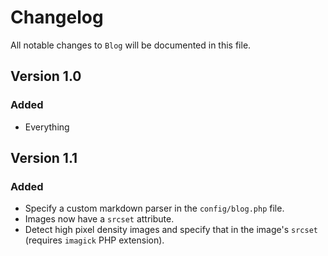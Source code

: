 # Changelog

All notable changes to `Blog` will be documented in this file.

## Version 1.0

### Added
- Everything

## Version 1.1

### Added
- Specify a custom markdown parser in the `config/blog.php` file.
- Images now have a `srcset` attribute.
- Detect high pixel density images and specify that in the image's `srcset` (requires `imagick` PHP extension).
